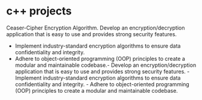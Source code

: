 # c++ projects
Ceaser-Cipher Encryption Algorithm.
Develop an encryption/decryption application that is easy to use and provides strong
security features.
- Implement industry-standard encryption algorithms to ensure data confidentiality and
integrity.
- Adhere to object-oriented programming (OOP) principles to create a modular and
maintainable codebase.- Develop an encryption/decryption application that is easy to use and provides strong security features. - Implement industry-standard encryption algorithms to ensure data confidentiality and integrity. - Adhere to object-oriented programming (OOP) principles to create a modular and maintainable codebase.


